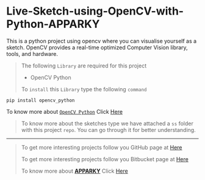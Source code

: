 # Live-Sketch-using-OpenCV-with-Python-APPARKY

This is a python project using opencv where you can visualise yourself as a sketch. 
OpenCV provides a real-time optimized Computer Vision library, tools, and hardware.


> The following `Library` are required for this project
> 
> - OpenCV Python 
> 
> 
> To `install` this `Library` type the following `command`
```commandline
pip install opencv_python
```

To know more about [`OpenCV Python`](https://opencv.org/) Click [Here](https://opencv.org/)

> To know more about the sketches type we have attached a `ss` folder with this project `repo`.
> You can go through it for better understanding.
> 






-------------------
> 
> To get more interesting projects follow you GitHub page at [Here](https://github.com/Apparky)
> 
> To get more interesting projects follow you Bitbucket page at [Here](https://bitbucket.org/apparky-web/workspace/overview)
> 
> To know more about [__APPARKY__](https://apparky.vercel.app/) Click [Here](https://apparky-soumenmtec-gmailcom.vercel.app/)


